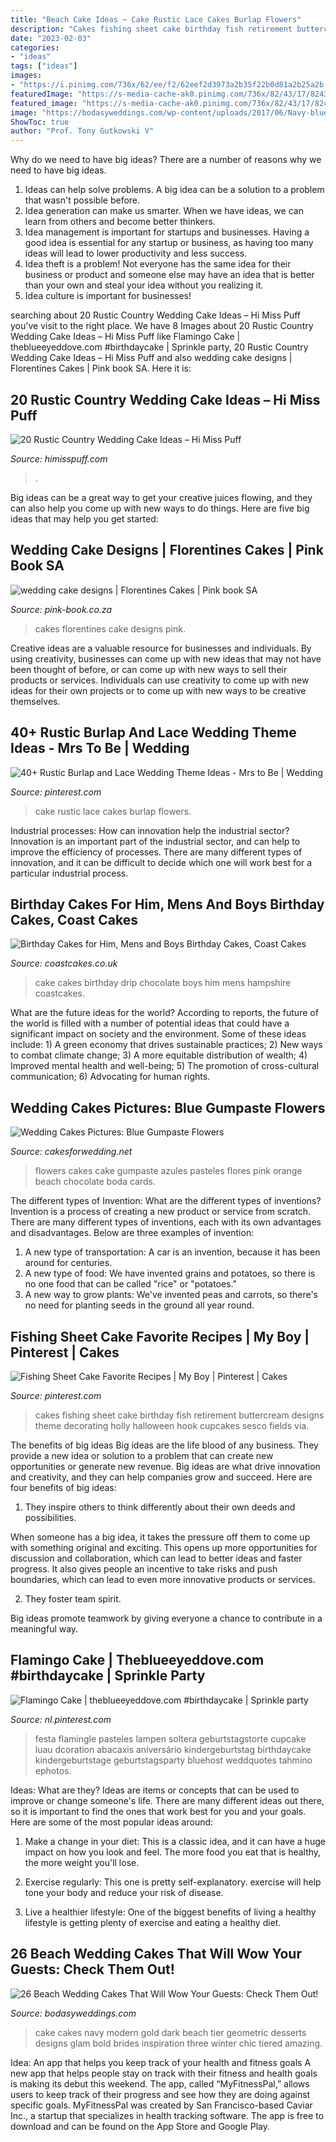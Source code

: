 ```yaml
---
title: "Beach Cake Ideas ~ Cake Rustic Lace Cakes Burlap Flowers"
description: "Cakes fishing sheet cake birthday fish retirement buttercream designs theme decorating holly halloween hook cupcakes sesco fields via"
date: "2023-02-03"
categories:
- "ideas"
tags: ["ideas"]
images:
- "https://i.pinimg.com/736x/62/ee/f2/62eef2d3973a2b35f22b0d81a2b25a2b.jpg"
featuredImage: "https://s-media-cache-ak0.pinimg.com/736x/82/43/17/8243179a6b42a10db3f12ebb8d3fe8ae.jpg"
featured_image: "https://s-media-cache-ak0.pinimg.com/736x/82/43/17/8243179a6b42a10db3f12ebb8d3fe8ae.jpg"
image: "https://bodasyweddings.com/wp-content/uploads/2017/06/Navy-blue-beach-glam-wedding-cake.jpg"
ShowToc: true
author: "Prof. Tony Gutkowski V"
---
```



Why do we need to have big ideas?
There are a number of reasons why we need to have big ideas. 
1. Ideas can help solve problems. A big idea can be a solution to a problem that wasn't possible before. 
2. Idea generation can make us smarter. When we have ideas, we can learn from others and become better thinkers. 
3. Idea management is important for startups and businesses. Having a good idea is essential for any startup or business, as having too many ideas will lead to lower productivity and less success. 
4. Idea theft is a problem! Not everyone has the same idea for their business or product and someone else may have an idea that is better than your own and steal your idea without you realizing it. 
5. Idea culture is important for businesses!

	

		
searching about 20 Rustic Country Wedding Cake Ideas – Hi Miss Puff you've visit to the right place. We have 8 Images about 20 Rustic Country Wedding Cake Ideas – Hi Miss Puff like Flamingo Cake | theblueeyeddove.com #birthdaycake | Sprinkle party, 20 Rustic Country Wedding Cake Ideas – Hi Miss Puff and also wedding cake designs | Florentines Cakes | Pink book SA. Here it is:
		
    
## 20 Rustic Country Wedding Cake Ideas – Hi Miss Puff

<img loading=lazy src="https://www.himisspuff.com/wp-content/uploads/2019/11/Rustic-country-naked-wedding-cakes-9.jpg" onerror="this.onerror=null;this.src='https://tse4.mm.bing.net/th?id=OIP.KJkW0qs2PuaKMLFB7n7U-AHaLZ&amp;pid=15.1';" alt="20 Rustic Country Wedding Cake Ideas – Hi Miss Puff">

_Source: himisspuff.com_

>. 

	

Big ideas can be a great way to get your creative juices flowing, and they can also help you come up with new ways to do things. Here are five big ideas that may help you get started: 

    
## Wedding Cake Designs | Florentines Cakes | Pink Book SA

<img loading=lazy src="https://pink-book.co.za/wp-content/uploads/2020/06/florentines-21.jpg" onerror="this.onerror=null;this.src='https://tse2.mm.bing.net/th?id=OIP.WzaBf0pp9Z-5KUdNDrwu3gHaJ9&amp;pid=15.1';" alt="wedding cake designs | Florentines Cakes | Pink book SA">

_Source: pink-book.co.za_

>cakes florentines cake designs pink. 

	

Creative ideas are a valuable resource for businesses and individuals. By using creativity, businesses can come up with new ideas that may not have been thought of before, or can come up with new ways to sell their products or services. Individuals can use creativity to come up with new ideas for their own projects or to come up with new ways to be creative themselves.

    
## 40+ Rustic Burlap And Lace Wedding Theme Ideas - Mrs To Be | Wedding

<img loading=lazy src="https://i.pinimg.com/736x/62/ee/f2/62eef2d3973a2b35f22b0d81a2b25a2b.jpg" onerror="this.onerror=null;this.src='https://tse1.mm.bing.net/th?id=OIP.03DiU9z1Vy5u_qiPv2AWagHaLH&amp;pid=15.1';" alt="40+ Rustic Burlap and Lace Wedding Theme Ideas - Mrs to Be | Wedding">

_Source: pinterest.com_

>cake rustic lace cakes burlap flowers. 

	

Industrial processes: How can innovation help the industrial sector?
Innovation is an important part of the industrial sector, and can help to improve the efficiency of processes. There are many different types of innovation, and it can be difficult to decide which one will work best for a particular industrial process.

    
## Birthday Cakes For Him, Mens And Boys Birthday Cakes, Coast Cakes

<img loading=lazy src="https://coastcakes.co.uk/wp-content/uploads/2013/11/033s.jpg" onerror="this.onerror=null;this.src='https://tse3.mm.bing.net/th?id=OIP.7RTNCfwTFxDJbU5OfaQE3gHaL_&amp;pid=15.1';" alt="Birthday Cakes for Him, Mens and Boys Birthday Cakes, Coast Cakes">

_Source: coastcakes.co.uk_

>cake cakes birthday drip chocolate boys him mens hampshire coastcakes. 

	

What are the future ideas for the world?
According to reports, the future of the world is filled with a number of potential ideas that could have a significant impact on society and the environment. Some of these ideas include: 1) A green economy that drives sustainable practices; 2) New ways to combat climate change; 3) A more equitable distribution of wealth; 4) Improved mental health and well-being; 5) The promotion of cross-cultural communication; 6) Advocating for human rights.

    
## Wedding Cakes Pictures: Blue Gumpaste Flowers

<img loading=lazy src="http://1.bp.blogspot.com/-XlGy8m50_UQ/TkB9_TqgdKI/AAAAAAAADo8/detZ2OtbvdY/w1200-h630-p-k-nu/white-wedding-cake-blue-flowers-3.jpg" onerror="this.onerror=null;this.src='https://tse2.mm.bing.net/th?id=OIP.cJQlpzKf_1lIcBqlTVRnKQAAAA&amp;pid=15.1';" alt="Wedding Cakes Pictures: Blue Gumpaste Flowers">

_Source: cakesforwedding.net_

>flowers cakes cake gumpaste azules pasteles flores pink orange beach chocolate boda cards. 

	

The different types of Invention: What are the different types of inventions?
Invention is a process of creating a new product or service from scratch. There are many different types of inventions, each with its own advantages and disadvantages. Below are three examples of invention:
1) A new type of transportation: A car is an invention, because it has been around for centuries. 
2) A new type of food: We have invented grains and potatoes, so there is no one food that can be called "rice" or "potatoes." 
3) A new way to grow plants: We've invented peas and carrots, so there's no need for planting seeds in the ground all year round.

    
## Fishing Sheet Cake Favorite Recipes | My Boy | Pinterest | Cakes

<img loading=lazy src="https://s-media-cache-ak0.pinimg.com/736x/82/43/17/8243179a6b42a10db3f12ebb8d3fe8ae.jpg" onerror="this.onerror=null;this.src='https://tse3.mm.bing.net/th?id=OIP.rBclPqmFVPv_3js_-vB9tQHaJ4&amp;pid=15.1';" alt="Fishing Sheet Cake Favorite Recipes | My Boy | Pinterest | Cakes">

_Source: pinterest.com_

>cakes fishing sheet cake birthday fish retirement buttercream designs theme decorating holly halloween hook cupcakes sesco fields via. 

	

The benefits of big ideas
Big ideas are the life blood of any business. They provide a new idea or solution to a problem that can create new opportunities or generate new revenue. Big ideas are what drive innovation and creativity, and they can help companies grow and succeed. Here are four benefits of big ideas:
1. They inspire others to think differently about their own deeds and possibilities.

When someone has a big idea, it takes the pressure off them to come up with something original and exciting. This opens up more opportunities for discussion and collaboration, which can lead to better ideas and faster progress. It also gives people an incentive to take risks and push boundaries, which can lead to even more innovative products or services.

2. They foster team spirit.

Big ideas promote teamwork by giving everyone a chance to contribute in a meaningful way.

    
## Flamingo Cake | Theblueeyeddove.com #birthdaycake | Sprinkle Party

<img loading=lazy src="https://i.pinimg.com/736x/f6/bd/d8/f6bdd823ecbff9849213767523f43a3d.jpg" onerror="this.onerror=null;this.src='https://tse3.mm.bing.net/th?id=OIP.aJr0g14bIBUZQqY-0ztb3wHaLI&amp;pid=15.1';" alt="Flamingo Cake | theblueeyeddove.com #birthdaycake | Sprinkle party">

_Source: nl.pinterest.com_

>festa flamingle pasteles lampen soltera geburtstagstorte cupcake luau dcoration abacaxis aniversário kindergeburtstag birthdaycake kindergeburtstage geburtstagsparty bluehost weddquotes tahmino ephotos. 

	

Ideas: What are they?
Ideas are items or concepts that can be used to improve or change someone's life. There are many different ideas out there, so it is important to find the ones that work best for you and your goals. Here are some of the most popular ideas around:
1. Make a change in your diet: This is a classic idea, and it can have a huge impact on how you look and feel. The more food you eat that is healthy, the more weight you'll lose.

2. Exercise regularly: This one is pretty self-explanatory. exercise will help tone your body and reduce your risk of disease.

3. Live a healthier lifestyle: One of the biggest benefits of living a healthy lifestyle is getting plenty of exercise and eating a healthy diet.

    
## 26 Beach Wedding Cakes That Will Wow Your Guests: Check Them Out!

<img loading=lazy src="https://bodasyweddings.com/wp-content/uploads/2017/06/Navy-blue-beach-glam-wedding-cake.jpg" onerror="this.onerror=null;this.src='https://tse3.mm.bing.net/th?id=OIP.qdqgrlFhnMcLAyn6I43bwQHaK9&amp;pid=15.1';" alt="26 Beach Wedding Cakes That Will Wow Your Guests: Check Them Out!">

_Source: bodasyweddings.com_

>cake cakes navy modern gold dark beach tier geometric desserts designs glam bold brides inspiration three winter chic tiered amazing. 

	

Idea: An app that helps you keep track of your health and fitness goals
A new app that helps people stay on track with their fitness and health goals is making its debut this weekend. The app, called “MyFitnessPal,” allows users to keep track of their progress and see how they are doing against specific goals. MyFitnessPal was created by San Francisco-based Caviar Inc., a startup that specializes in health tracking software. The app is free to download and can be found on the App Store and Google Play.


